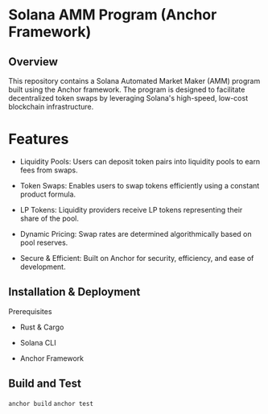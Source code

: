 # Solana AMM Program (Anchor Framework)

## Overview

This repository contains a Solana Automated Market Maker (AMM) program built using the Anchor framework. The program is designed to facilitate decentralized token swaps by leveraging Solana's high-speed, low-cost blockchain infrastructure.

# Features

* Liquidity Pools: Users can deposit token pairs into liquidity pools to earn fees from swaps.

* Token Swaps: Enables users to swap tokens efficiently using a constant product formula.

* LP Tokens: Liquidity providers receive LP tokens representing their share of the pool.

* Dynamic Pricing: Swap rates are determined algorithmically based on pool reserves.

* Secure & Efficient: Built on Anchor for security, efficiency, and ease of development.

## Installation & Deployment

Prerequisites

* Rust & Cargo

* Solana CLI

* Anchor Framework

## Build and Test
```anchor build```
```anchor test```
